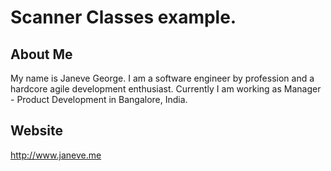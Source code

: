 # Scanner Classes example.

## About Me
My name is Janeve George. I am a software engineer by profession and a hardcore agile development enthusiast. 
Currently I am working as Manager - Product Development in Bangalore, India. 

## Website
http://www.janeve.me
